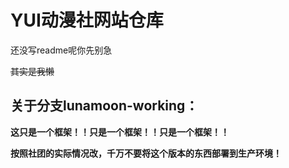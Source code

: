 # YUI动漫社网站仓库
还没写readme呢你先别急

~~其实是我懒~~

## 关于分支lunamoon-working：

**这只是一个框架！！只是一个框架！！只是一个框架！！**

**按照社团的实际情况改，千万不要将这个版本的东西部署到生产环境！**
